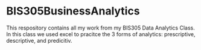 # BIS305BusinessAnalytics
 This respository contains all my work from my BIS305 Data Analytics Class. In this class we used excel to pracitce the 3 forms of analytics: prescriptive, descriptive, and predicitiv.
